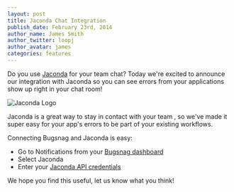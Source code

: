 ```yaml
---
layout: post
title: Jaconda Chat Integration
publish_date: February 23rd, 2014
author_name: James Smith
author_twitter: loopj
author_avatar: james
categories: features
---
```


Do you use [Jaconda](https://sprint.ly/) for your team chat? Today we're excited to announce our integration with Jaconda so you can see errors from your applications show up right in your chat room!

![Jaconda Logo](/img/posts/jaconda.png)

Jaconda is a great way to stay in contact with your team , so we've made it super easy for your app's errors to be part of your existing workflows.

Connecting Bugsnag and Jaconda is easy:

-   Go to Notifications from your [Bugsnag dashboard](https://www.bugsnag.com/)
-   Select Jaconda
-   Enter your [Jaconda API credentials](https://support.sprint.ly/hc/en-us/articles/213641747-Getting-your-API-Key)

We hope you find this useful, let us know what you think!

